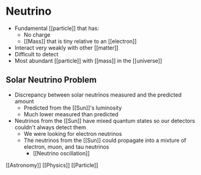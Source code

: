 # Neutrino

- Fundamental [[particle]] that has:
  - No charge
  - [[Mass]] that is tiny relative to an [[electron]]
- Interact very weakly with other [[matter]]
- Difficult to detect
- Most abundant [[particle]] with [[mass]] in the [[universe]]

## Solar Neutrino Problem

- Discrepancy between solar neutrinos measured and the predicted amount
  - Predicted from the [[Sun]]'s luminosity
  - Much lower measured than predicted
- Neutrinos from the [[Sun]] have mixed quantum states so our detectors couldn't always detect them
  - We were looking for electron neutrinos
  - The neutrinos from the [[Sun]] could propagate into a mixture of electron, muon, and tau neutrinos
    - [[Neutrino oscillation]]

[[Astronomy]] [[Physics]] [[Particle]]

